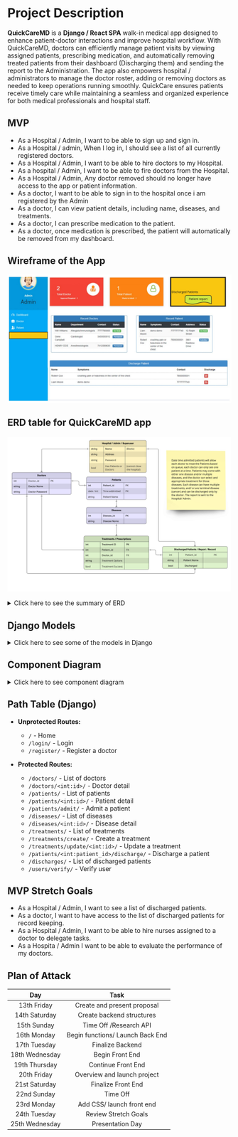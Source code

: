 # Project Description

**QuickCareMD** is a **Django / React SPA** walk-in medical app designed to enhance patient-doctor interactions and improve hospital workflow. With QuickCareMD, doctors can efficiently manage patient visits by viewing assigned patients, prescribing medication, and automatically removing treated patients from their dashboard (Discharging them) and sending the report to the Administration. The app also empowers hospital / administrators to manage the doctor roster, adding or removing doctors as needed to keep operations running smoothly. QuickCare ensures patients receive timely care while maintaining a seamless and organized experience for both medical professionals and hospital staff.

## MVP

- As a Hospital / Admin, I want to be able to sign up and sign in.
- As a Hospital / admin, When I log in, I should see a list of all currently registered doctors.
- As a Hospital / Admin, I want to be able to hire doctors to my Hospital.
- As a hospital / Admin, I want to be able to fire doctors from the Hospital.
- As a Hospital / Admin, Any doctor removed should no longer have access to the app or patient information.
- As a doctor, I want to be able to sign in to the hospital once i am registered by the Admin
- As a doctor, I can view patient details, including name, diseases, and treatments.
- As a doctor, I can prescribe medication to the patient.
- As a doctor, once medication is prescribed, the patient will automatically be removed from my dashboard.

## Wireframe of the App

![Wireframe Quick Care MD App](Quick%20Care%20MD%20ERD%20table%20-%20Wireframe.jpg)

## ERD table for QuickCareMD app

![ERD Table](Quick%20Care%20MD%20ERD%20table%20-%20Quick%20Care%20MD%20ERD%20table.jpg)

<details>
  <summary>Click here to see the summary of ERD </summary>

![ERD Summary of the table](Quick%20Care%20MD%20ERD%20table%20-%20Summary%20of%20ERD.jpg)

</details>

## Django Models

<details>
    <summary> Click here to see some of the models in Django </summary>

```python
# Hospital / Admin Model
class Hospital(models.Model):
    name = models.CharField(max_length=100)
    address = models.CharField(max_length=255)
    password = models.CharField(max_length=255)
    has_patients_or_doctors = models.BooleanField(default=False)  # Prevent hospital closure if patients or doctors exist

    def __str__(self):
        return self.name


# Doctor Model
class Doctor(models.Model):
    doctor_name = models.CharField(max_length=100)
    doctor_password = models.CharField(max_length=255)
    hospital = models.ForeignKey(Hospital, on_delete=models.CASCADE)

    def __str__(self):
        return self.doctor_name
```

</details>

## Component Diagram

<details>
<summary> Click here to see component diagram</summary>

![Diagram](Component%20Hiearchy%20Diagram.png)

</details>

## Path Table (Django)

- **Unprotected Routes:**

  - `/` - Home
  - `/login/` - Login
  - `/register/` - Register a doctor

- **Protected Routes:**
  - `/doctors/` - List of doctors
  - `/doctors/<int:id>/` - Doctor detail
  - `/patients/` - List of patients
  - `/patients/<int:id>/` - Patient detail
  - `/patients/admit/` - Admit a patient
  - `/diseases/` - List of diseases
  - `/diseases/<int:id>/` - Disease detail
  - `/treatments/` - List of treatments
  - `/treatments/create/` - Create a treatment
  - `/treatments/update/<int:id>/` - Update a treatment
  - `/patients/<int:patient_id>/discharge/` - Discharge a patient
  - `/discharges/` - List of discharged patients
  - `/users/verify/` - Verify user

## MVP Stretch Goals

- As a Hospital / Admin, I want to see a list of discharged patients.
- As a doctor, I want to have access to the list of discharged patients for record keeping.
- As a Hospital / Admin, I want to be able to hire nurses assigned to a doctor to delegate tasks.
- As a Hospita / Admin I want to be able to evaluate the performance of my doctors.

## Plan of Attack

|      Day       |               Task               |
| :------------: | :------------------------------: |
|  13th Friday   |   Create and present proposal    |
| 14th Saturday  |    Create backend structures     |
|  15th Sunday   |      Time Off /Research API      |
|  16th Monday   | Begin functions/ Launch Back End |
|  17th Tuesday  |         Finalize Backend         |
| 18th Wednesday |         Begin Front End          |
| 19th Thursday  |        Continue Front End        |
|  20th Friday   |   Overview and launch project    |
| 21st Saturday  |        Finalize Front End        |
|  22nd Sunday   |             Time Off             |
|  23rd Monday   |    Add CSS/ launch front end     |
|  24th Tuesday  |       Review Stretch Goals       |
| 25th Wednesday |         Presentation Day         |
